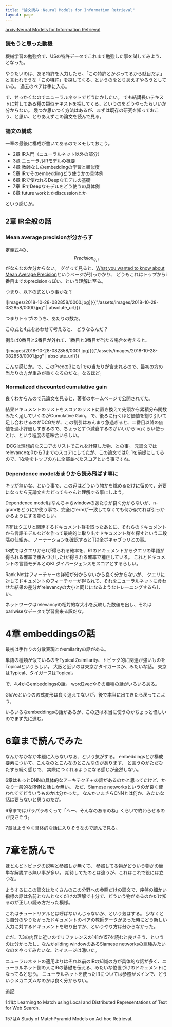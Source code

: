 ```yaml
---
title: "論文読み：Neural Models for Information Retrieval"
layout: page	
---
```


[arxiv:Neural Models for Information Retrieval](https://arxiv.org/abs/1705.01509)

### 読もうと思った動機

機械学習の勉強会で、USの特許データでこれまで勉強した事を試してみよう、となった。

やりたいのは、ある特許を入力したら、「この特許とかぶってるから駄目だよ」と言われそうな「この特許」を探してくる、というのをとりあえずやろうとしている。
過去のペアは手に入る。

で、せっかくなのでニューラルネットでどうにかしたい。
でも結講長いテキストに対してある種の類似テキストを探してくる、というのをどうやったらいいか分からない。
幾つか思いつく方法はあるが、まずは既存の研究を知っておこう、と思い、とりあえずこの論文を読んで見る。

### 論文の構成

一章の最後に構成が書いてあるのでメモしておこう。

- 2章 IR入門（ニューラルネット以外の部分）
- 3章 ニューラルIRモデルの概要
- 4章 教師なしのembeddingの学習と類似度
- 5章 IRでそのembeddingどう使うかの具体例
- 6章 IRで使われるDeepなモデルの基礎
- 7章 IRでDeepなモデルをどう使うの具体例
- 8章 future workとかdiscussionとか

という感じか。

## 2章 IR全般の話

### Mean average precisionが分からず

定義式4の、$${Precision}_{q, i}$$がなんなのか分からない。
ググって見ると、[What you wanted to know about Mean Average Precision](http://fastml.com/what-you-wanted-to-know-about-mean-average-precision/)というページが引っかかり、
どうもこれはトップからi番目までのprecisionっぽい、という理解に至る。

つまり、以下の式という事かな？

![images/2018-10-28-082858/0000.jpg]({{"/assets/images/2018-10-28-082858/0000.jpg" | absolute_url}})

つまりトップiのうち、あたりの数だ。

この式と4式をあわせて考えると、
どうなるんだ？

例えば0番目と2番目が外れて、1番目と3番目が当たる場合を考えると、

![images/2018-10-28-082858/0001.jpg]({{"/assets/images/2018-10-28-082858/0001.jpg" | absolute_url}})

こんな感じか。で、このPrecの3にも1での当たりが含まれるので、最初の方の当たりの方が重みが重くなるのだな。なるほど。

### Normalized discounted cumulative gain

良くわからんので元論文を見ると、著者のホームページで公開されてた。

結果ドキュメントのリストをスコアのリストに置き換えて先頭から累積分布関数みたく足していくのがCumulative Gain。
で、後ろに行くほど価値を割り引いて足し合わせるのがDCGだが、この割引はあんまり急過ぎると、二番目以降の価値を過小評価しすぎるので、ちょっとずつ減衰するのがいいからlogくらい使っとけ、という程度の意味合いらしい。

IDCGは理想的なスコアのリストでこれを計算した物、との事。
元論文ではrelevanceを0から3までのスコアにしてたが、この論文では0, 1を前提にしてるので、1な物をトップの方に全部並べたスコアという事ですね。

### Dependence modelあまりから読み飛ばす事に

キリが無いな、という事で、この辺はどういう物かを眺めるだけに留めて、必要になったら元論文をたどってちゃんと理解する事にしよう。

Dependence modelはなんちゃらwindowのあたりが良く分からないが、n-gramをどうにか使う事で、完全にtermが一致してなくても何か似てれば引っかかるようにする物らしい。

PRFはクエリと関連するドキュメント群を取ったあとに、それらのドキュメントから言語モデルなどを作って最終的に取り出すドキュメント群を探すという二段階の仕組み。 
ノーテーションを確認するとTは全ボキャブラリとの事。

18式ではクエリからtが得られる確率を、R1のドキュメントからクエリの単語が得られる確率で重みづけしたtが得られる確率で補正している。
これとドキュメントの言語モデルとのKLダイバージェンスをスコアとするらしい。

Rank Netはフィーチャーの詳細が分からないから良く分からないが、
クエリに対してドキュメントのフィーチャーが得られて、それをニューラルネットに食わせた結果の差分がrelevancyの大小と同じになるようなトレーニングするらしい。

ネットワークはrelevancyの相対的な大小を反映した数値を出し、それはpariwiseなデータで学習出来る訳だな。

# 4章 embeddingsの話

最初は手作りの分散表現とかsmilarityの話がある。

単語の種類が似ているのをTypicalのsimilarity、トピック的に関連が強いものをTopicalというらしい。
大阪と近いのは東京かタイガースか、みたいな話。
東京はTypical、タイガースはTopical。

で、4.4からembeddingsの話。
word2vecやその亜種の話がいろいろある。

GloVeというのの式変形は良く追えてないが、後で本当に出てきたら戻ってこよう。

いろいろなembeddingsの話があるが、この辺は本当に使うのかちょっと怪しいのでまず先に進む。

# 6章まで読んでみた

なんかなかなか本題に入らないなぁ、という気がする。
embeddingsとか構成要素について、こんなのとこんなのとこんなのがあります、
と言うのがただひたすら続く感じで、
実際につくれるようになる感じが全然しない。

6章はもっとDNNの具体的なアーキテクチャの話があるのかと思ってたけど、かなり一般的なRNNと話しか無い。
ただ、Siamese networksというのが良く使われててどういうものかは分かった。
なんかいまさらCNNとは何か、みたいな話は要らないと思うのだが。

6章まではパラパラめくって「へー、そんなのあるのね」くらいで終わらせるのが良さそう。

7章はようやく具体的な話に入りそうなので読んで見る。

# 7章を読んで

ほとんどトピックの説明と参照しか無くて、
参照してる物がどういう物かの簡単な解説すら無い事が多い。
期待してたのとは違うが、これはこれで役には立つな。

ようするにこの論文はたくさんのこの分野への参照だけの論文で、序盤の細かい指標の話は名前となんとなくだけの理解で十分で、どういう物があるのかだけ知るのが正しい読み方だった模様。

これはチュートリアルとは呼ばないんじゃないか、という気はする。
少なくとも自分のやりたかったドキュメントのペアの教師データがあった時にどう新しい入力に対するドキュメントを取り出すか、というやり方は分からなかった。

ただ、7.3の内容に近いのでリファレンスの141か157を読むと良さそう、というのは分かったし、なんかsliding windowのあるSiamese networksの亜種みたいなのをやってみたいな、とイメージは湧いた。

ニューラルネットの適用よりはそれ以前のIRの知識の方が具体的な話が多く、ニューラルネット側の人にIRの基礎を伝える、みたいな位置づけのドキュメントになってると思う。
ニューラルネットを使ったIRについては参照がメインで、どういうメカニズムなのかは良く分からない。

追記:

141は Learning to Match using Local and Distributed Representations of Text for Web Search.

157はA Study of MatchPyramid Models on Ad-hoc Retrieval.


